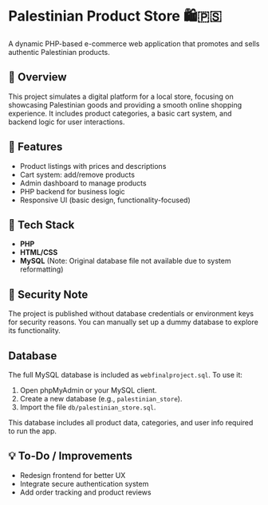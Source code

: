 # Palestinian Product Store 🛍️🇵🇸

A dynamic PHP-based e-commerce web application that promotes and sells authentic Palestinian products.

## 🌟 Overview
This project simulates a digital platform for a local store, focusing on showcasing Palestinian goods and providing a smooth online shopping experience. It includes product categories, a basic cart system, and backend logic for user interactions.

## 🧩 Features
- Product listings with prices and descriptions
- Cart system: add/remove products
- Admin dashboard to manage products
- PHP backend for business logic
- Responsive UI (basic design, functionality-focused)

## 💾 Tech Stack
- **PHP**
- **HTML/CSS**
- **MySQL** (Note: Original database file not available due to system reformatting)

## 🔐 Security Note
The project is published without database credentials or environment keys for security reasons. You can manually set up a dummy database to explore its functionality.

## Database

The full MySQL database is included as `webfinalproject.sql`.
To use it:

1. Open phpMyAdmin or your MySQL client.
2. Create a new database (e.g., `palestinian_store`).
3. Import the file `db/palestinian_store.sql`.

This database includes all product data, categories, and user info required to run the app.

## 💡 To-Do / Improvements
- Redesign frontend for better UX
- Integrate secure authentication system
- Add order tracking and product reviews
